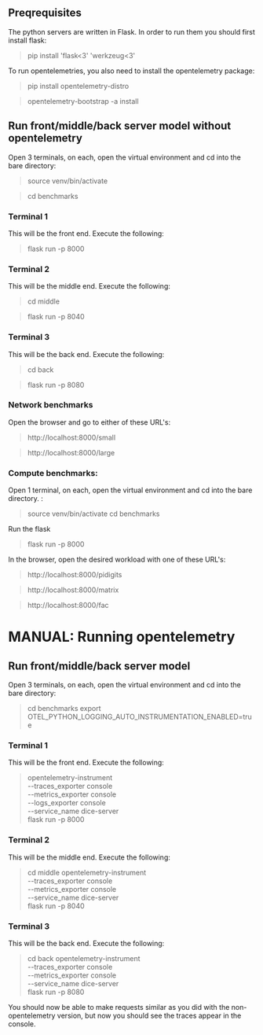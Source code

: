 ## Preqrequisites

The python servers are written in Flask. In order to run them you should first install flask:
> pip install 'flask<3' 'werkzeug<3'

To run opentelemetries, you also need to install the opentelemetry package:
> pip install opentelemetry-distro

> opentelemetry-bootstrap -a install


## Run front/middle/back server model without opentelemetry
Open 3 terminals, on each, open the virtual environment and cd into the bare directory:

> source venv/bin/activate

> cd benchmarks

### Terminal 1
This will be the front end. Execute the following:

> flask run -p 8000

### Terminal 2
This will be the middle end. Execute the following:

> cd middle

> flask run -p 8040

### Terminal 3
This will be the back end. Execute the following: 

> cd back

> flask run -p 8080

### Network benchmarks
Open the browser and go to either of these URL's:

> http://localhost:8000/small

> http://localhost:8000/large

### Compute benchmarks:

Open 1 terminal, on each, open the virtual environment and cd into the bare directory. :

> source venv/bin/activate
> cd benchmarks

Run the flask

> flask run -p 8000

In the browser, open the desired workload with one of these URL's:

> http://localhost:8000/pidigits

> http://localhost:8000/matrix

> http://localhost:8000/fac

# MANUAL: Running opentelemetry

## Run front/middle/back server model
Open 3 terminals, on each, open the virtual environment and cd into the bare directory:

> cd benchmarks
> export OTEL_PYTHON_LOGGING_AUTO_INSTRUMENTATION_ENABLED=true


### Terminal 1
This will be the front end. Execute the following:

> opentelemetry-instrument \
    --traces_exporter console \
    --metrics_exporter console \
    --logs_exporter console \
    --service_name dice-server \
    flask run -p 8000

### Terminal 2
This will be the middle end. Execute the following:

> cd middle
> opentelemetry-instrument \
    --traces_exporter console \
    --metrics_exporter console \
    --service_name dice-server \
    flask run -p 8040

### Terminal 3
This will be the back end. Execute the following: 

> cd back
> opentelemetry-instrument \
    --traces_exporter console \
    --metrics_exporter console \
    --service_name dice-server \
    flask run -p 8080

You should now be able to make requests similar as you did with the non-opentelemetry version, but now you should see the traces appear in the console.